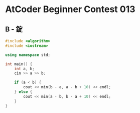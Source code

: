 # AtCoder Beginner Contest 013
## B - 錠
```cpp
#include <algorithm>
#include <iostream>

using namespace std;

int main() {
    int a, b;
    cin >> a >> b;

    if (a < b) {
        cout << min(b - a, a - b + 10) << endl;
    } else {
        cout << min(a - b, b - a + 10) << endl;
    }
}
```
